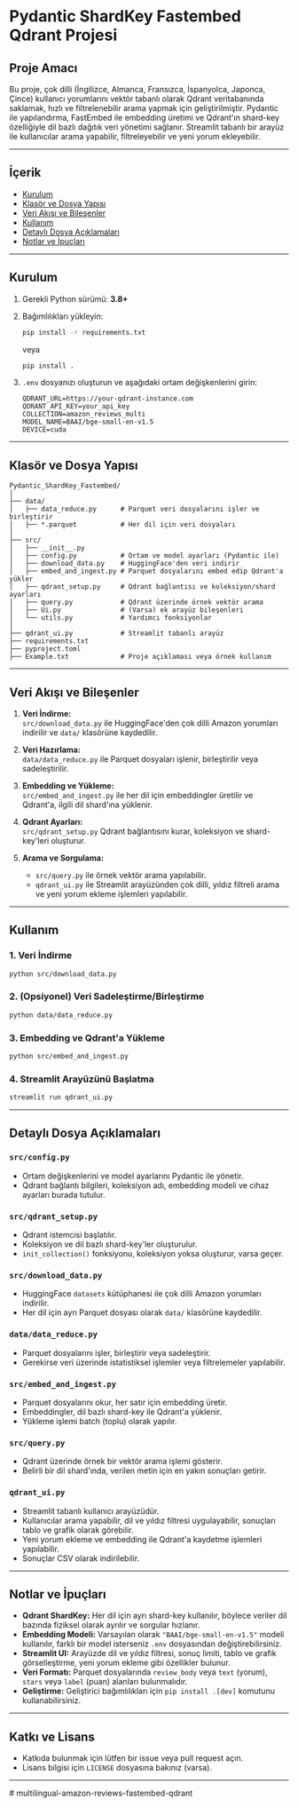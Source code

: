 # Pydantic ShardKey Fastembed Qdrant Projesi

## Proje Amacı

Bu proje, çok dilli (İngilizce, Almanca, Fransızca, İspanyolca, Japonca, Çince) kullanıcı yorumlarını vektör tabanlı olarak Qdrant veritabanında saklamak, hızlı ve filtrelenebilir arama yapmak için geliştirilmiştir. Pydantic ile yapılandırma, FastEmbed ile embedding üretimi ve Qdrant'ın shard-key özelliğiyle dil bazlı dağıtık veri yönetimi sağlanır. Streamlit tabanlı bir arayüz ile kullanıcılar arama yapabilir, filtreleyebilir ve yeni yorum ekleyebilir.

---

## İçerik

- [Kurulum](#kurulum)
- [Klasör ve Dosya Yapısı](#klasör-ve-dosya-yapısı)
- [Veri Akışı ve Bileşenler](#veri-akışı-ve-bileşenler)
- [Kullanım](#kullanım)
- [Detaylı Dosya Açıklamaları](#detaylı-dosya-açıklamaları)
- [Notlar ve İpuçları](#notlar-ve-ipuçları)

---

## Kurulum

1. Gerekli Python sürümü: **3.8+**
2. Bağımlılıkları yükleyin:
   ```bash
   pip install -r requirements.txt
   ```
   veya
   ```bash
   pip install .
   ```

3. `.env` dosyanızı oluşturun ve aşağıdaki ortam değişkenlerini girin:
   ```
   QDRANT_URL=https://your-qdrant-instance.com
   QDRANT_API_KEY=your_api_key
   COLLECTION=amazon_reviews_multi
   MODEL_NAME=BAAI/bge-small-en-v1.5
   DEVICE=cuda
   ```

---

## Klasör ve Dosya Yapısı

```
Pydantic_ShardKey_Fastembed/
│
├── data/
│   ├── data_reduce.py      # Parquet veri dosyalarını işler ve birleştirir
│   ├── *.parquet           # Her dil için veri dosyaları
│
├── src/
│   ├── __init__.py
│   ├── config.py           # Ortam ve model ayarları (Pydantic ile)
│   ├── download_data.py    # HuggingFace'den veri indirir
│   ├── embed_and_ingest.py # Parquet dosyalarını embed edip Qdrant'a yükler
│   ├── qdrant_setup.py     # Qdrant bağlantısı ve koleksiyon/shard ayarları
│   ├── query.py            # Qdrant üzerinde örnek vektör arama
│   ├── Ui.py               # (Varsa) ek arayüz bileşenleri
│   └── utils.py            # Yardımcı fonksiyonlar
│
├── qdrant_ui.py            # Streamlit tabanlı arayüz
├── requirements.txt
├── pyproject.toml
├── Example.txt             # Proje açıklaması veya örnek kullanım
```

---

## Veri Akışı ve Bileşenler

1. **Veri İndirme:**  
   `src/download_data.py` ile HuggingFace'den çok dilli Amazon yorumları indirilir ve `data/` klasörüne kaydedilir.

2. **Veri Hazırlama:**  
   `data/data_reduce.py` ile Parquet dosyaları işlenir, birleştirilir veya sadeleştirilir.

3. **Embedding ve Yükleme:**  
   `src/embed_and_ingest.py` ile her dil için embeddingler üretilir ve Qdrant'a, ilgili dil shard'ına yüklenir.

4. **Qdrant Ayarları:**  
   `src/qdrant_setup.py` Qdrant bağlantısını kurar, koleksiyon ve shard-key'leri oluşturur.

5. **Arama ve Sorgulama:**  
   - `src/query.py` ile örnek vektör arama yapılabilir.
   - `qdrant_ui.py` ile Streamlit arayüzünden çok dilli, yıldız filtreli arama ve yeni yorum ekleme işlemleri yapılabilir.

---

## Kullanım

### 1. Veri İndirme
```bash
python src/download_data.py
```

### 2. (Opsiyonel) Veri Sadeleştirme/Birleştirme
```bash
python data/data_reduce.py
```

### 3. Embedding ve Qdrant'a Yükleme
```bash
python src/embed_and_ingest.py
```

### 4. Streamlit Arayüzünü Başlatma
```bash
streamlit run qdrant_ui.py
```

---

## Detaylı Dosya Açıklamaları

### `src/config.py`
- Ortam değişkenlerini ve model ayarlarını Pydantic ile yönetir.
- Qdrant bağlantı bilgileri, koleksiyon adı, embedding modeli ve cihaz ayarları burada tutulur.

### `src/qdrant_setup.py`
- Qdrant istemcisi başlatılır.
- Koleksiyon ve dil bazlı shard-key'ler oluşturulur.
- `init_collection()` fonksiyonu, koleksiyon yoksa oluşturur, varsa geçer.

### `src/download_data.py`
- HuggingFace `datasets` kütüphanesi ile çok dilli Amazon yorumları indirilir.
- Her dil için ayrı Parquet dosyası olarak `data/` klasörüne kaydedilir.

### `data/data_reduce.py`
- Parquet dosyalarını işler, birleştirir veya sadeleştirir.
- Gerekirse veri üzerinde istatistiksel işlemler veya filtrelemeler yapılabilir.

### `src/embed_and_ingest.py`
- Parquet dosyalarını okur, her satır için embedding üretir.
- Embeddingler, dil bazlı shard-key ile Qdrant'a yüklenir.
- Yükleme işlemi batch (toplu) olarak yapılır.

### `src/query.py`
- Qdrant üzerinde örnek bir vektör arama işlemi gösterir.
- Belirli bir dil shard'ında, verilen metin için en yakın sonuçları getirir.

### `qdrant_ui.py`
- Streamlit tabanlı kullanıcı arayüzüdür.
- Kullanıcılar arama yapabilir, dil ve yıldız filtresi uygulayabilir, sonuçları tablo ve grafik olarak görebilir.
- Yeni yorum ekleme ve embedding ile Qdrant'a kaydetme işlemleri yapılabilir.
- Sonuçlar CSV olarak indirilebilir.



---

## Notlar ve İpuçları

- **Qdrant ShardKey:** Her dil için ayrı shard-key kullanılır, böylece veriler dil bazında fiziksel olarak ayrılır ve sorgular hızlanır.
- **Embedding Modeli:** Varsayılan olarak `"BAAI/bge-small-en-v1.5"` modeli kullanılır, farklı bir model isterseniz `.env` dosyasından değiştirebilirsiniz.
- **Streamlit UI:** Arayüzde dil ve yıldız filtresi, sonuç limiti, tablo ve grafik görselleştirme, yeni yorum ekleme gibi özellikler bulunur.
- **Veri Formatı:** Parquet dosyalarında `review_body` veya `text` (yorum), `stars` veya `label` (puan) alanları bulunmalıdır.
- **Geliştirme:** Geliştirici bağımlılıkları için `pip install .[dev]` komutunu kullanabilirsiniz.

---

## Katkı ve Lisans

- Katkıda bulunmak için lütfen bir issue veya pull request açın.
- Lisans bilgisi için `LICENSE` dosyasına bakınız (varsa).

---

#   m u l t i l i n g u a l - a m a z o n - r e v i e w s - f a s t e m b e d - q d r a n t  
 